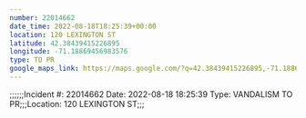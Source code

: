 ```yaml
---
number: 22014662
date_time: 2022-08-18T18:25:39+00:00
location: 120 LEXINGTON ST
latitude: 42.38439415226895
longitude: -71.18869456983576
type: TO PR
google_maps_link: https://maps.google.com/?q=42.38439415226895,-71.18869456983576
---
```


;;;;;;Incident #: 22014662   Date: 2022-08-18 18:25:39   Type: VANDALISM TO PR;;;Location: 120 LEXINGTON ST;;;
